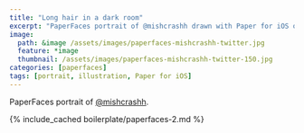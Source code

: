 ```yaml
---
title: "Long hair in a dark room"
excerpt: "PaperFaces portrait of @mishcrashh drawn with Paper for iOS on an iPad."
image: 
  path: &image /assets/images/paperfaces-mishcrashh-twitter.jpg 
  feature: *image
  thumbnail: /assets/images/paperfaces-mishcrashh-twitter-150.jpg
categories: [paperfaces]
tags: [portrait, illustration, Paper for iOS]
---
```


PaperFaces portrait of [@mishcrashh](https://twitter.com/mishcrashh).

{% include_cached boilerplate/paperfaces-2.md %}
